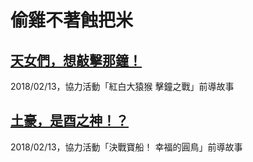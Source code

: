 # 偷雞不著蝕把米

## [天女們，想敲擊那鐘！](./#天女們，想敲擊那鐘！)

2018/02/13，協力活動「紅白大猿猴 擊鐘之戰」前導故事

## [土豪，是酉之神！？](./#土豪，是酉之神！？)

2018/02/13，協力活動「決戰寶船！ 幸福的圓鳥」前導故事

